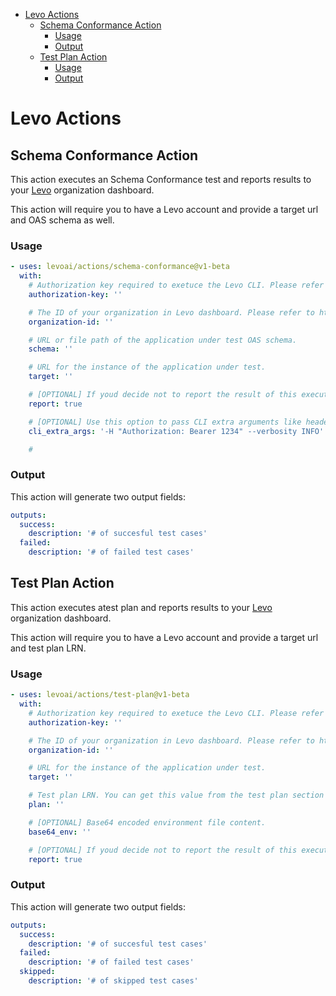 - [Levo Actions](#levo-actions)
  - [Schema Conformance Action](#schema-conformance-action)
    - [Usage](#usage)
    - [Output](#output)
  - [Test Plan Action](#test-plan-action)
    - [Usage](#usage-1)
    - [Output](#output-1)
# Levo Actions

## Schema Conformance Action

This action executes an Schema Conformance test and reports results to your [Levo](https://levo.ai) organization dashboard.

This action will require you to have a Levo account and provide a target url and OAS schema as well. 
### Usage

<!-- start usage -->
```yaml
- uses: levoai/actions/schema-conformance@v1-beta
  with:
    # Authorization key required to exetuce the Levo CLI. Please refer to https://app.levo.ai/settings/keys to get your authorization key.
    authorization-key: ''

    # The ID of your organization in Levo dashboard. Please refer to https://app.levo.ai/settings/organization to get your organization id.
    organization-id: ''

    # URL or file path of the application under test OAS schema.
    schema: ''

    # URL for the instance of the application under test.
    target: ''

    # [OPTIONAL] If youd decide not to report the result of this execution back to Saas set this value to false. Default: true.
    report: true

    # [OPTIONAL] Use this option to pass CLI extra arguments like headers or verbosity
    cli_extra_args: '-H "Authorization: Bearer 1234" --verbosity INFO'

    # 
```
<!-- end usage -->

### Output

This action will generate two output fields:
```yaml
outputs:
  success:
    description: '# of succesful test cases'
  failed:
    description: '# of failed test cases'
```

## Test Plan Action

This action executes atest plan and reports results to your [Levo](https://levo.ai) organization dashboard.

This action will require you to have a Levo account and provide a target url and test plan LRN.
### Usage

<!-- start usage -->
```yaml
- uses: levoai/actions/test-plan@v1-beta
  with:
    # Authorization key required to exetuce the Levo CLI. Please refer to https://app.levo.ai/settings/keys to get your authorization key.
    authorization-key: ''

    # The ID of your organization in Levo dashboard. Please refer to https://app.levo.ai/settings/organization to get your organization id.
    organization-id: ''

    # URL for the instance of the application under test.
    target: ''

    # Test plan LRN. You can get this value from the test plan section in Saas.
    plan: ''

    # [OPTIONAL] Base64 encoded environment file content.
    base64_env: ''

    # [OPTIONAL] If youd decide not to report the result of this execution back to Saas set this value to false. Default: true.
    report: true
```
<!-- end usage -->

### Output

This action will generate two output fields:
```yaml
outputs:
  success:
    description: '# of succesful test cases'
  failed:
    description: '# of failed test cases'
  skipped:
    description: '# of skipped test cases'
```

